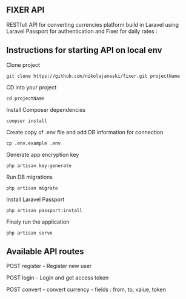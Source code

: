 
## FIXER API

RESTfull API for converting currencies platform build in Laravel using Laravel Passport for authentication and Fixer for daily rates :


## Instructions for starting API on local env

Clone project 
```
git clone https://github.com/nikolajaneski/fixer.git projectName
```

CD into your project

```
cd projectName
```

Install Composer dependencies

```
compser install
```

Create copy of .env file and add DB information for connection
```
cp .env.example .env
```

Generate app encryption key
```
php artisan key:generate
```

Run DB migrations
```
php artisan migrate
```

Install Laravel Passport
```
php artisan passport:install
```

Finaly run the application
```
php artisan serve
```


## Available API routes

POST register - Register new user

POST login - Login and get access token

POST convert - convert currency 
    - fields : from, to, value, token

